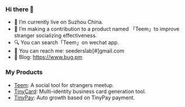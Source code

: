 <!-- <div align="center">
	<br>
	<a href="https://raw.githubusercontent.com/CrossLee/css-in-readme-like-wat/main/header.svg">
		<img src="https://raw.githubusercontent.com/CrossLee/css-in-readme-like-wat/main/header.svg" width="800" height="400" alt="Click to see the source">
	</a>
	<br>
</div>


<br>
<br>
<br> -->


### Hi there 👋

<!-- - 🔭 I’m currently working on qdstorm.com. -->
- 🌱 I’m currently live on Suzhou China.
- 📱 I’m making a contribution to a product named 「Teem」to improve stranger socializing effectiveness.
- 🔍 You can search「Teem」on wechat app.
- 💬 You can reach me: seederslab[#]gmail.com
- 📝 Blog: https://www.bug.pm

### My Products
- <a href="https://teem.cool" target="_blank">Teem</a>: A social tool for strangers meetup.
- <a href="https://tinycard.cn">TinyCard</a>: Multi-identity business card generation tool.
- <a href="https://tinypay.tech">TinyPay</a>: Auto growth based on TinyPay payment.

